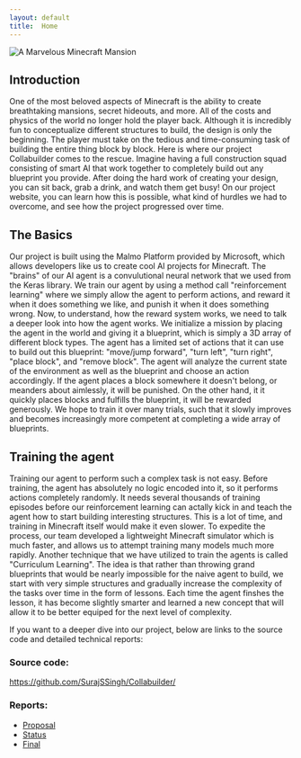 ```yaml
---
layout: default
title:  Home
---
```

![A Marvelous Minecraft Mansion](https://image.winudf.com/v2/image/Y29tLmx1Y2t5Z3VpYTk5Lm1vZGVybmhvdXNlc2Zvcm1pbmVjcmFmdF9zY3JlZW5fMF8xNTExMTc2NDMzXzAzNA/screen-0.jpg?fakeurl=1&type=.jpg)


## Introduction
One of the most beloved aspects of Minecraft is the ability to create breathtaking mansions, secret hideouts, and more. All of the costs and physics of the world no longer hold the player back. Although it is incredibly fun to conceptualize different structures to build, the design is only the beginning. The player must take on the tedious and time-consuming task of building the entire thing block by block. Here is where our project Collabuilder comes to the rescue. Imagine having a full construction squad consisting of smart AI that work together to completely build out any blueprint you provide. After doing the hard work of creating your design, you can sit back, grab a drink, and watch them get busy! On our project website, you can learn how this is possible, what kind of hurdles we had to overcome, and see how the project progressed over time. 

## The Basics
Our project is built using the Malmo Platform provided by Microsoft, which allows developers like us to create cool AI projects for Minecraft. The "brains" of our AI agent is a convulutional neural network that we used from the Keras library. We train our agent by using a method call "reinforcement learning" where we simply allow the agent to perform actions, and reward it when it does something we like, and punish it when it does something wrong. Now, to understand, how the reward system works, we need to talk a deeper look into how the agent works. We initialize a mission by placing the agent in the world and giving it a blueprint, which is simply a 3D array of different block types. The agent has a limited set of actions that it can use to build out this blueprint: "move/jump forward", "turn left", "turn right", "place block", and "remove block". The agent will analyze the current state of the environment as well as the blueprint and choose an action accordingly. If the agent places a block somewhere it doesn't belong, or meanders about aimlessly, it will be punished. On the other hand, it it quickly places blocks and fulfills the blueprint, it will be rewarded generously. We hope to train it over many trials, such that it slowly improves and becomes increasingly more competent at completing a wide array of blueprints.

## Training the agent
Training our agent to perform such a complex task is not easy. Before training, the agent has absolutely no logic encoded into it, so it performs actions completely randomly. It needs several thousands of training episodes before our reinforcement learning can actally kick in and teach the agent how to start building interesting structures. This is a lot of time, and training in Minecraft itself would make it even slower. To expedite the process, our team developed a lightweight Minecraft simulator which is much faster, and allows us to attempt training many models much more rapidly. Another technique that we have utilized to train the agents is called "Curriculum Learning". The idea is that rather than throwing grand blueprints that would be nearly impossible for the naive agent to build, we start with very simple structures and gradually increase the complexity of the tasks over time in the form of lessons. Each time the agent finshes the lesson, it has become slightly smarter and learned a new concept that will allow it to be better equiped for the next level of complexity. 

If you want to a deeper dive into our project, below are links to the source code and detailed technical reports:

### Source code: 
https://github.com/SurajSSingh/Collabuilder/

### Reports:

- [Proposal](proposal.html)
- [Status](status.html)
- [Final](final.html)


